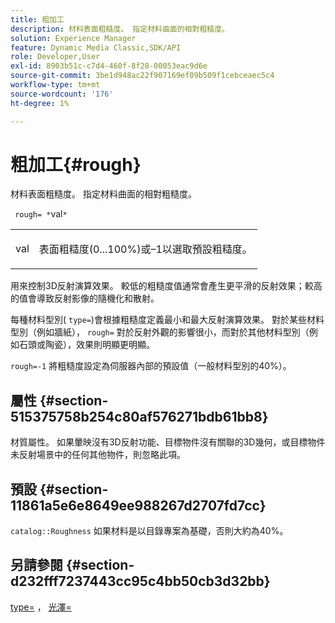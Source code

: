 ```yaml
---
title: 粗加工
description: 材料表面粗糙度。 指定材料曲面的相對粗糙度。
solution: Experience Manager
feature: Dynamic Media Classic,SDK/API
role: Developer,User
exl-id: 8903b51c-c7d4-460f-8f28-00053eac9d6e
source-git-commit: 3be1d948ac22f907169ef09b509f1cebceaec5c4
workflow-type: tm+mt
source-wordcount: '176'
ht-degree: 1%

---
```


# 粗加工{#rough}

材料表面粗糙度。 指定材料曲面的相對粗糙度。

` rough= *`val`*`

<table id="simpletable_432E33EC87144AC7A2A8D9406F862708"> 
 <tr class="strow"> 
  <td class="stentry"> <p> <span class="varname"> val </span> </p> </td> 
  <td class="stentry"> <p>表面粗糙度(0...100%)或–1以選取預設粗糙度。 </p> </td> 
 </tr> 
</table>

用來控制3D反射演算效果。 較低的粗糙度值通常會產生更平滑的反射效果；較高的值會導致反射影像的隨機化和散射。

每種材料型別( `type=`)會根據粗糙度定義最小和最大反射演算效果。 對於某些材料型別（例如牆紙）， `rough=` 對於反射外觀的影響很小，而對於其他材料型別（例如石頭或陶瓷），效果則明顯更明顯。

`rough=-1` 將粗糙度設定為伺服器內部的預設值（一般材料型別的40%）。

## 屬性 {#section-515375758b254c80af576271bdb61bb8}

材質屬性。 如果暈映沒有3D反射功能、目標物件沒有關聯的3D幾何，或目標物件未反射場景中的任何其他物件，則忽略此項。

## 預設 {#section-11861a5e6e8649ee988267d2707fd7cc}

`catalog::Roughness` 如果材料是以目錄專案為基礎，否則大約為40%。

## 另請參閱 {#section-d232fff7237443cc95c4bb50cb3d32bb}

[type=](../../../../../ir-api/http-protocol/image-rendering-api-ref/c-ir-http-protocol-ref/c-ir-http-protocol-command-reference/r-ir-http-type.md#reference-128c7de89e2d46838019b560f3f84a35) ， [光澤=](../../../../../ir-api/http-protocol/image-rendering-api-ref/c-ir-http-protocol-ref/c-ir-http-protocol-command-reference/r-ir-http-gloss.md#reference-325aef2ee51e4e1584a06047427340ca)
